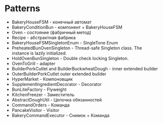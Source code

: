 # Patterns
* BakeryHouseFSM - конечный автомат
* BakeryConditionBun - компонент + BakeryHouseFSM
* Oven<T> - состояние (фабричный метод)
* Recipe<T> - абстрактная фабрика
* BakeryHouseFSMSingletonEnum - SingleTone Enum
* PreheatedBunOvenSingleton - Thread-safe Singleton class. The instance is lazily initialized.
* HoldOvenBunSingleton - Double check locking Singleton.
* OvenToGrill - adapter
* BuilderPorkCutlet and BuilderBuckwheatDough - inner extended builder
* OuterBuilderPorkCutlet outer extended builder
* HyperMarket - Компоновщик
* SupplementIngredientDecorator - Decorator
* BunLiteFactory - Flyweight
* KitchenFreezer - Заместитель
* AbstractDoughUtil - Цепочка обязанностей
* CommandOrders - Команда
* PancakeVisitor - Visitor
* BakeryCommandExecutor - Снимок + Команда